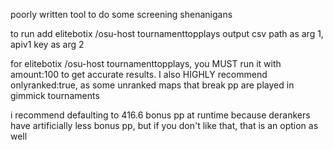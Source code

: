 poorly written tool to do some screening shenanigans


to run add elitebotix /osu-host tournamenttopplays output csv path as arg 1, apiv1 key as arg 2


for elitebotix /osu-host tournamenttopplays, you MUST run it with amount:100 to get accurate results. I also HIGHLY recommend onlyranked:true, as some unranked maps that break pp are played in gimmick tournaments

i recommend defaulting to 416.6 bonus pp at runtime because derankers have artificially less bonus pp, but if you don't like that, that is an option as well
